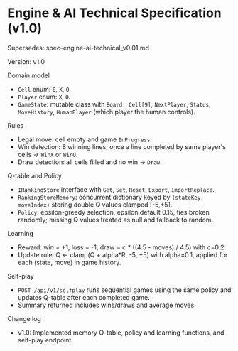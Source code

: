 # Engine & AI Technical Specification (v1.0)

Supersedes: spec-engine-ai-technical_v0.01.md

Version: v1.0

Domain model
- `Cell` enum: `E`, `X`, `O`.
- `Player` enum: `X`, `O`.
- `GameState`: mutable class with `Board: Cell[9]`, `NextPlayer`, `Status`, `MoveHistory`, `HumanPlayer` (which player the human controls).

Rules
- Legal move: cell empty and game `InProgress`.
- Win detection: 8 winning lines; once a line completed by same player's cells -> `WinX` or `WinO`.
- Draw detection: all cells filled and no win -> `Draw`.

Q-table and Policy
- `IRankingStore` interface with `Get`, `Set`, `Reset`, `Export`, `ImportReplace`.
- `RankingStoreMemory`: concurrent dictionary keyed by `(stateKey, moveIndex)` storing double Q values clamped [-5,+5].
- `Policy`: epsilon-greedy selection, epsilon default 0.15, ties broken randomly; missing Q values treated as null and fallback to random.

Learning
- Reward: win = +1, loss = -1, draw = c * ((4.5 - moves) / 4.5) with c=0.2.
- Update rule: Q <- clamp(Q + alpha*R, -5, +5) with alpha=0.1, applied for each (state, move) in game history.

Self-play
- `POST /api/v1/selfplay` runs sequential games using the same policy and updates Q-table after each completed game.
- Summary returned includes wins/draws and average moves.

Change log
- v1.0: Implemented memory Q-table, policy and learning functions, and self-play endpoint.
